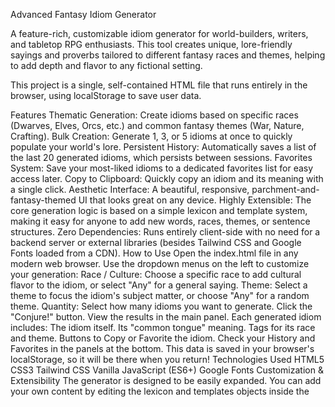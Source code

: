 Advanced Fantasy Idiom Generator

A feature-rich, customizable idiom generator for world-builders, writers, and tabletop RPG enthusiasts. This tool creates unique, lore-friendly sayings and proverbs tailored to different fantasy races and themes, helping to add depth and flavor to any fictional setting.

This project is a single, self-contained HTML file that runs entirely in the browser, using localStorage to save user data.

Features
Thematic Generation: Create idioms based on specific races (Dwarves, Elves, Orcs, etc.) and common fantasy themes (War, Nature, Crafting).
Bulk Creation: Generate 1, 3, or 5 idioms at once to quickly populate your world's lore.
Persistent History: Automatically saves a list of the last 20 generated idioms, which persists between sessions.
Favorites System: Save your most-liked idioms to a dedicated favorites list for easy access later.
Copy to Clipboard: Quickly copy an idiom and its meaning with a single click.
Aesthetic Interface: A beautiful, responsive, parchment-and-fantasy-themed UI that looks great on any device.
Highly Extensible: The core generation logic is based on a simple lexicon and template system, making it easy for anyone to add new words, races, themes, or sentence structures.
Zero Dependencies: Runs entirely client-side with no need for a backend server or external libraries (besides Tailwind CSS and Google Fonts loaded from a CDN).
How to Use
Open the index.html file in any modern web browser.
Use the dropdown menus on the left to customize your generation:
Race / Culture: Choose a specific race to add cultural flavor to the idiom, or select "Any" for a general saying.
Theme: Select a theme to focus the idiom's subject matter, or choose "Any" for a random theme.
Quantity: Select how many idioms you want to generate.
Click the "Conjure!" button.
View the results in the main panel. Each generated idiom includes:
The idiom itself.
Its "common tongue" meaning.
Tags for its race and theme.
Buttons to Copy or Favorite the idiom.
Check your History and Favorites in the panels at the bottom. This data is saved in your browser's localStorage, so it will be there when you return!
Technologies Used
HTML5
CSS3
Tailwind CSS
Vanilla JavaScript (ES6+)
Google Fonts
Customization & Extensibility
The generator is designed to be easily expanded. You can add your own content by editing the lexicon and templates objects inside the <script> tag in the index.html file.
